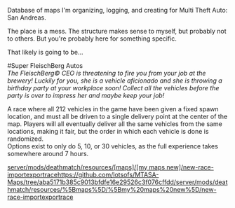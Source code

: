 Database of maps I'm organizing, logging, and creating for Multi Theft Auto: San Andreas.  

The place is a mess. The structure makes sense to myself, but probably not to others. But you're probably here for something specific.  

That likely is going to be...  

#Super FleischBerg Autos  
*The FleischBerg© CEO is threatening to fire you from your job at the brewery! Luckily for you, she is a vehicle aficionado and she is throwing a birthday party at your workplace soon! Collect all the vehicles before the party is over to impress her and maybe keep your job!*  

A race where all 212 vehicles in the game have been given a fixed spawn location, and must all be driven to a single delivery point at the center of the map. Players will all eventually deliver all the same vehicles from the same locations, making it fair, but the order in which each vehicle is done is randomized.  
Options exist to only do 5, 10, or 30 vehicles, as the full experience takes somewhere around 7 hours.  

[server/mods/deathmatch/resources/[maps]/[my maps new]/new-race-importexportrace](https://github.com/lotsofs/MTASA-Maps/tree/aba5171b385c9013bfdfe16e29526c3f076cffdd/server/mods/deathmatch/resources/%5Bmaps%5D/%5Bmy%20maps%20new%5D/new-race-importexportrace)https://github.com/lotsofs/MTASA-Maps/tree/aba5171b385c9013bfdfe16e29526c3f076cffdd/server/mods/deathmatch/resources/%5Bmaps%5D/%5Bmy%20maps%20new%5D/new-race-importexportrace
